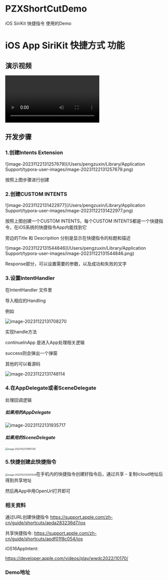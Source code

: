 # PZXShortCutDemo
iOS SiriKit 快捷指令 使用的Demo
# iOS App SiriKit 快捷方式 功能

## 演示视频


<video src="/Users/pengzuxin/Library/Containers/com.tencent.xinWeChat/Data/Library/Application Support/com.tencent.xinWeChat/2.0b4.0.9/f3e73100913883b82d980cd3d489d028/Message/MessageTemp/700b3589e8bd36a004d201dd3d2b7c27/Video/3b3aee3caa72b8816ccf6f815a293a0f_0_1700624614.mp4"></video>

## 开发步骤

### 1.创建Intents Extension

![image-20231122131257679](/Users/pengzuxin/Library/Application Support/typora-user-images/image-20231122131257679.png)

按照上图步骤进行创建

### 2.创建CUSTOM INTENTS

![image-20231122131422977](/Users/pengzuxin/Library/Application Support/typora-user-images/image-20231122131422977.png)

按照上图创建一个CUSTOM INTENTS，每个CUSTOM INTENTS都是一个快捷指令，在iOS系统的快捷指令App内能找到它

旁边的Title 和 Descripition 分别是显示在快捷指令的标题和描述

![image-20231122131544846](/Users/pengzuxin/Library/Application Support/typora-user-images/image-20231122131544846.png)

Response部分，可以设置需要的参数，以及成功和失败的文字

### 3.设置IntentHandler

在IntentHandler 文件里

导入相应的Handling

例如

![image-20231122131708270](https://p.ipic.vip/g54okh.png)



实现handle方法

continueInApp 是进入App处理相关逻辑

success则会弹出一个弹窗

其他的可以看源码

![image-20231122131748114](https://p.ipic.vip/668aoq.png)

### 4.在AppDelegate或者SceneDelegate

处理回调逻辑

##### 如果用的AppDelegate

![image-20231122131935717](https://p.ipic.vip/wf9f4x.png)

##### 如果用的SceneDelegate

<img src="/Users/pengzuxin/Library/Application Support/typora-user-images/image-20231122131957130.png" alt="image-20231122131957130" style="zoom:50%;" />

### 5.快捷创建此快捷指令

<img src="/Users/pengzuxin/Library/Application Support/typora-user-images/image-20231122132051029.png" alt="image-20231122132051029" style="zoom:50%;" />在手机内的快捷指令创建好指令后，通过共享 - 复制icloud地址后得到共享地址

然后再App中用OpenUrl打开即可



### 相关资料



通过URL创建快捷指令 
https://support.apple.com/zh-cn/guide/shortcuts/apda283236d7/ios

共享快捷指令:
https://support.apple.com/zh-cn/guide/shortcuts/apdf01f8c054/ios

iOS16AppIntent:

https://developer.apple.com/videos/play/wwdc2022/10170/



### Demo地址

